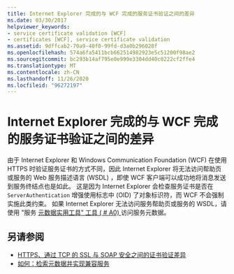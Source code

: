 ```yaml
---
title: Internet Explorer 完成的与 WCF 完成的服务证书验证之间的差异
ms.date: 03/30/2017
helpviewer_keywords:
- service certificate validation [WCF]
- certificates [WCF], service certificate validation
ms.assetid: 9dffcab2-70a9-40f0-99fd-d3a0b296028f
ms.openlocfilehash: 574a6fa5411bcb662514982923e5c51200f98ae2
ms.sourcegitcommit: bc293b14af795e0e999e3304dd40c0222cf2ffe4
ms.translationtype: MT
ms.contentlocale: zh-CN
ms.lasthandoff: 11/26/2020
ms.locfileid: "96272197"
---
```

# <a name="differences-between-service-certificate-validation-done-by-internet-explorer-and-wcf"></a>Internet Explorer 完成的与 WCF 完成的服务证书验证之间的差异

由于 Internet Explorer 和 Windows Communication Foundation (WCF) 在使用 HTTPS 时验证服务证书的方式不同，因此 Internet Explorer 将无法访问帮助页或服务的 Web 服务描述语言 (WSDL) ，即使 WCF 客户端可以成功地将消息发送到服务终结点也是如此。 这是因为 Internet Explorer 会检查服务证书是否在 `ServerAuthentication` 增强使用标志中 (OID) 了对象标识符，而 WCF 不会强制实施此类约束。 如果 Internet Explorer 无法访问服务帮助页或服务的 WSDL，请使用 "服务 [元数据实用工具" 工具 ( # A0) ](../servicemodel-metadata-utility-tool-svcutil-exe.md) 访问服务元数据。  
  
## <a name="see-also"></a>另请参阅

- [HTTPS、通过 TCP 的 SSL 与 SOAP 安全之间的证书验证差异](cert-val-diff-https-ssl-over-tcp-and-soap.md)
- [如何：检索元数据并实现兼容服务](how-to-retrieve-metadata-and-implement-a-compliant-service.md)
